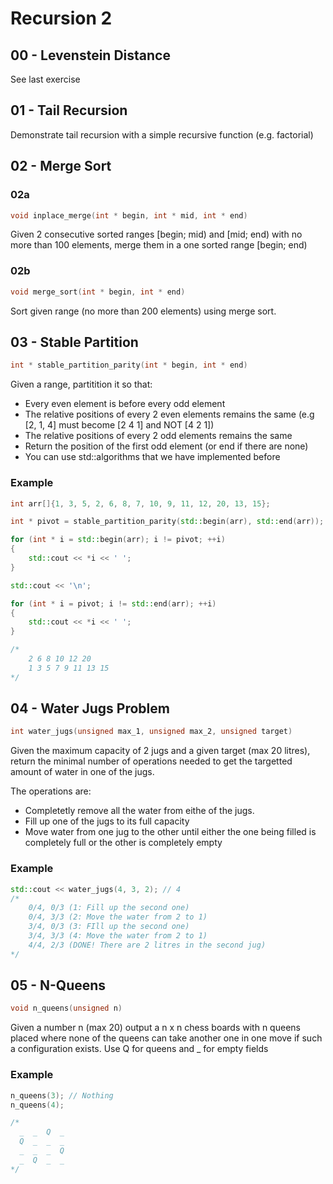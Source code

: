 # Recursion 2

## 00 - Levenstein Distance

See last exercise

## 01 - Tail Recursion

Demonstrate tail recursion with a simple recursive function (e.g. factorial)

## 02 - Merge Sort

### 02a

```c++
void inplace_merge(int * begin, int * mid, int * end)
```

Given 2 consecutive sorted ranges [begin; mid) and [mid; end) with no more than 100 elements, merge them in a one sorted range [begin; end)

### 02b

```c++
void merge_sort(int * begin, int * end)
```

Sort given range (no more than 200 elements) using merge sort.

## 03 - Stable Partition

```c++
int * stable_partition_parity(int * begin, int * end)
```

Given a range, partitition it so that:
- Every even element is before every odd element
- The relative positions of every 2 even elements remains the same (e.g [2, 1, 4] must become [2 4 1] and NOT [4 2 1]) 
- The relative positions of every 2 odd elements remains the same
- Return the position of the first odd element (or end if there are none)
- You can use std::algorithms that we have implemented before

### Example

```c++
int arr[]{1, 3, 5, 2, 6, 8, 7, 10, 9, 11, 12, 20, 13, 15};

int * pivot = stable_partition_parity(std::begin(arr), std::end(arr));

for (int * i = std::begin(arr); i != pivot; ++i)
{
    std::cout << *i << ' ';
}

std::cout << '\n';

for (int * i = pivot; i != std::end(arr); ++i)
{
    std::cout << *i << ' ';
}

/*
    2 6 8 10 12 20
    1 3 5 7 9 11 13 15
*/
```

## 	04 - Water Jugs Problem

```c++
int water_jugs(unsigned max_1, unsigned max_2, unsigned target)
```

Given the maximum capacity of 2 jugs and a given target (max 20 litres), return the minimal number of operations needed to get the targetted amount of water in one of the jugs.

The operations are:
- Completetly remove all the water from eithe of the jugs.
- Fill up one of the jugs to its full capacity
- Move water from one jug to the other until either the one being filled is completely full or the other is completely empty

### Example

```c++
std::cout << water_jugs(4, 3, 2); // 4
/*
    0/4, 0/3 (1: Fill up the second one)
    0/4, 3/3 (2: Move the water from 2 to 1)
    3/4, 0/3 (3: FIll up the second one)
    3/4, 3/3 (4: Move the water from 2 to 1)
    4/4, 2/3 (DONE! There are 2 litres in the second jug)
*/
```

## 05 - N-Queens

```c++
void n_queens(unsigned n)
```

Given a number n (max 20) output a n x n chess boards with n queens placed where none of the queens can take another one in one move if such a configuration exists. Use Q for queens and _ for empty fields

### Example

```c++
n_queens(3); // Nothing
n_queens(4);

/*
  _  _  Q  _ 
  Q  _  _  _ 
  _  _  _  Q 
  _  Q  _  _ 
*/
```







